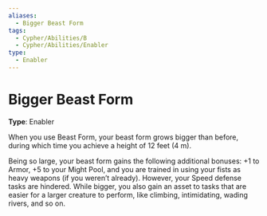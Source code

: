 ```yaml
---
aliases:
  - Bigger Beast Form
tags:
  - Cypher/Abilities/B
  - Cypher/Abilities/Enabler
type:
  - Enabler
---
```


# Bigger Beast Form

**Type**: Enabler

When you use Beast Form, your beast form grows bigger than before, during which time you achieve a height of 12 feet (4 m).

Being so large, your beast form gains the following additional bonuses: +1 to Armor, +5 to your Might Pool, and you are trained in using your fists as heavy weapons (if you weren’t already). However, your Speed defense tasks are hindered. While bigger, you also gain an asset to tasks that are easier for a larger creature to perform, like climbing, intimidating, wading rivers, and so on.
